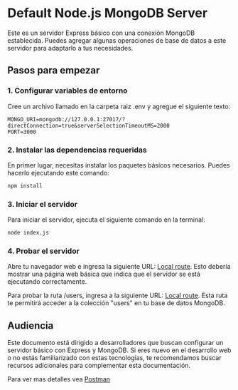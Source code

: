 # Default Node.js MongoDB Server

Este es un servidor Express básico con una conexión MongoDB establecida. Puedes agregar algunas operaciones de base de datos a este servidor para adaptarlo a tus necesidades.

## Pasos para empezar

### 1. Configurar variables de entorno

Cree un archivo llamado en la carpeta raiz .env y agregue el siguiente texto:

```env
MONGO_URI=mongodb://127.0.0.1:27017/?directConnection=true&serverSelectionTimeoutMS=2000
PORT=3000
```

### 2. Instalar las dependencias requeridas

En primer lugar, necesitas instalar los paquetes básicos necesarios. Puedes hacerlo ejecutando este comando:

```bash
npm install 
```

### 3. Iniciar el servidor

Para iniciar el servidor, ejecuta el siguiente comando en la terminal:

```bash
node index.js
```

### 4. Probar el servidor

Abre tu navegador web e ingresa la siguiente URL: [Local route](http://localhost:3000). Esto debería mostrar una página web básica que indica que el servidor se está ejecutando correctamente.

Para probar la ruta /users, ingresa a la siguiente URL: [Local route](http://localhost:3000/users). Esta ruta te permitirá acceder a la colección "users" en tu base de datos MongoDB.

## Audiencia

Este documento está dirigido a desarrolladores que buscan configurar un servidor básico con Express y MongoDB. Si eres nuevo en el desarrollo web o no estás familiarizado con estas tecnologías, te recomendamos buscar recursos adicionales para complementar esta documentación.

Para ver mas detalles vea [Postman](https://documenter.getpostman.com/view/18212046/2s93eSZv7q)